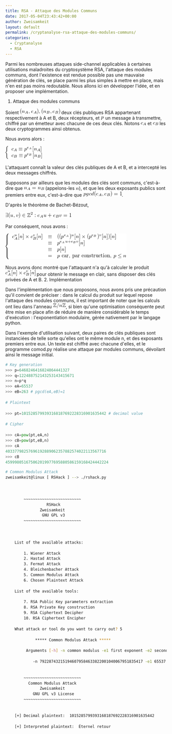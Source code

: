 ```yaml
---
title: RSA - Attaque des Modules Communs
date: 2017-05-04T23:43:42+00:00
author: Zweisamkeit
layout: default
permalink: /cryptanalyse-rsa-attaque-des-modules-communs/
categories:
  - Cryptanalyse
  - RSA
---
```

Parmi les nombreuses attaques side-channel  applicables à certaines utilisations maladroites du cryptosystème RSA, l'attaque des modules communs, dont l'existence est rendue possible pas une mauvaise génération de clés, se place parmi les plus simples à mettre en place, mais n'en est pas moins redoutable. Nous allons ici en développer l'idée, et en proposer une implémentation.
1. Attaque des modules communs


Soient ![](/img/e0ceae3ab9934ee34fb4bb54f20b656d.png)<!-- (n_A,e_A), (n_B,e_B) --> deux clés publiques RSA appartenant respectivement à A et B, deux récepteurs, et ![](/img/7564892b7fbee05d327210a3988a7a9c.png)<!-- p --> un message à transmettre, chiffré par un émetteur avec chacune de ces deux clés. Notons ![](/img/a22e8f58dccbee94b057aa1099641ec6.png)<!-- c_A --> et ![](/img/075dfb3ae460f2e10e49d6a43a191f63.png)<!-- c_B --> les deux cryptogrammes ainsi obtenus.

Nous avons alors :

![](/img/ce65261546d0572a57e7673f75792eb4.png)<!--  \left\{\begin{array}{l}c_A\equiv p^{e_A} [n_A]\\c_B\equiv p^{e_B}[n_B]\end{array}\right. -->


L'attaquant connaît la valeur des clés publiques de A et B, et a intercepté les deux messages chiffrés.

Supposons par ailleurs que les modules des clés sont communs, c'est-à-dire que ![](/img/c6a512a0bbe0b9be56a32393004fde01.png)<!-- n_A=n_B --> (appelons-les ![](/img/26b5ec7e463d1df48dad9170ebcf2220.png)<!-- n -->), et que les deux exposants publics sont premiers entre eux, c'est-à-dire que ![](/img/d22fe745de5da7e35ebc0230d3bd6ca9.png)<!-- pgcd(e_A,e_B)=1 -->.

D'après le théorème de Bachet-Bézout,

![](/img/955bb860380e2a7a504017b078ffb77a.png)<!-- \exists (u,v)\in\mathbb{Z}^2:e_Au+e_Bv=1 -->

Par conséquent, nous avons :

![](/img/723cf16d0bc6cc4633fa489153d923b1.png)<!-- \left\{\begin{array}{rcl}c_A^u [n] \times c_B^v [n]&\equiv &((p^{e_A})^u [n] \times (p^{e_B})^v [n]) [n]\\ & \equiv & p^{e_Au+e_Bv} [n]\\ &\equiv &p [n]\\ &= &p\text{ car, par construction, }p \leq n\end{array}\right. -->

Nous avons donc montré que l'attaquant n'a qu'à calculer le produit ![](/img/a51c8817aaed19e065cc9d8de0875cf1.png)<!-- c_A^u [n] \times c_B^v [n] --> pour obtenir le message en clair, sans disposer des clés privées de A et B.
2. Implémentation


Dans l'implémentation que nous proposons, nous avons pris une précaution qu'il convient de préciser : dans le calcul du produit sur lequel repose l'attaque des modules communs, il est important de noter que les calculs ont lieu dans l'anneau ![](/img/3bda007ec49ccdb382f4377f176979e5.png)<!-- \mathbb{Z}/n\mathbb{Z} -->, si bien qu'une optimisation conséquente peut être mise en place afin de réduire de manière considérable le temps d'exécution : l'exponentiation modulaire, gérée nativement par le langage python.

Dans l'exemple d'utilisation suivant, deux paires de clés publiques sont instanciées de telle sorte qu'elles ont le même module n, et des exposants premiers entre eux. Un texte est chiffré avec chacune d'elles, et le programme comod.py réalise une attaque par modules communs, dévoilant ainsi le message initial.

```python
# Key generation
>>> p=6468246416824864441327
>>> q=122488752143253143415671
>>> n=p*q
>>> eA=65537
>>> eB=263 # pgcd(eA,eB)=1

# Plaintext

>>> pt=1015285799393168187692228316901635442 # decimal value

# Cipher

>>> cA=pow(pt,eA,n)
>>> cB=pow(pt,eB,n)
>>> cA
40337798257696192889062357882574022113567716
>>> cB
459998051675062019977695880586159168424442224
```

```bash
# Common Modulus Attack
zweisamkeit@linux [ RSHack ] --> ./rshack.py 



        ~~~~~~~~~~~~~~~~~~~~~~~~~
                  RSHack         
               Zweisamkeit       
                GNU GPL v3       
        ~~~~~~~~~~~~~~~~~~~~~~~~~



    List of the available attacks:

        1. Wiener Attack
        2. Hastad Attack
        3. Fermat Attack
        4. Bleichenbacher Attack
        5. Common Modulus Attack
        6. Chosen Plaintext Attack

    List of the available tools:

        7. RSA Public Key parameters extraction
        8. RSA Private Key construction
        9. RSA Ciphertext Decipher
        10. RSA Ciphertext Encipher

    What attack or tool do you want to carry out? 5

             ***** Common Modulus Attack *****

         Arguments [-h] -n common modulus -e1 first exponent -e2 second exponent -c1 first cipher -c2 second cipher:

            -n 792287432151946079584633822001040067951835417 -e1 65537 -e2 263 -c1 40337798257696192889062357882574022113567716 -c2 459998051675062019977695880586159168424442224


        ~~~~~~~~~~~~~~~~~~~~~~~~~
          Common Modulus Attack  
               Zweisamkeit       
            GNU GPL v3 License   
        ~~~~~~~~~~~~~~~~~~~~~~~~~


    [+] Decimal plaintext:  1015285799393168187692228316901635442 

    [+] Interpreted plaintext:  Éternel retour
```
